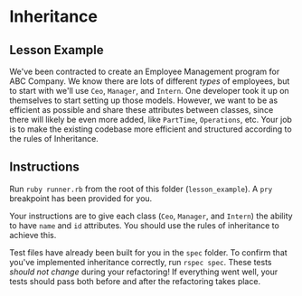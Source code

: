 # Inheritance

## Lesson Example
We've been contracted to create an Employee Management program for ABC Company. We know there are lots of different *types* of employees, but to start with we'll use `Ceo`, `Manager`, and `Intern`. One developer took it up on themselves to start setting up those models. However, we want to be as efficient as possible and share these attributes between classes, since there will likely be even more added, like `PartTime`, `Operations`, etc. Your job is to make the existing codebase more efficient and structured according to the rules of Inheritance.


## Instructions
Run `ruby runner.rb` from the root of this folder (`lesson_example`). A `pry` breakpoint has been provided for you.

Your instructions are to give each class (`Ceo`, `Manager`, and `Intern`) the ability to have `name` and `id` attributes. You should use the rules of inheritance to achieve this.

Test files have already been built for you in the `spec` folder. To confirm that you've implemented inheritance correctly, run `rspec spec`. These tests *should not change* during your refactoring! If everything went well, your tests should pass both before and after the refactoring takes place. 
